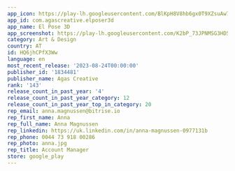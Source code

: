 ```yaml
---
app_icon: https://play-lh.googleusercontent.com/BlKpH8V8hb6gx0T9XZsuAw7rUtqsyuKJCP55fo4TtzXqVCjvBgIRbaHTnstzsBH0bg
app_id: com.agascreative.elposer3d
app_name: El Pose 3D
app_screenshot: https://play-lh.googleusercontent.com/K2bP_73JPNMSG3HD5LqPwTJavXZXYl7i5tf2Dsse2YGkQoIL1MalktGoaTC92N0k1X8
category: Art & Design
country: AT
id: HQ6jhCPfX3Ww
language: en
most_recent_release: '2023-08-24T00:00:00'
publisher_id: '1834481'
publisher_name: Agas Creative
rank: '143'
release_count_in_past_year: '4'
release_count_in_past_year_category: 12
release_count_in_past_year_top_in_category: 20
rep_email: anna.magnussen@bitrise.io
rep_first_name: Anna
rep_full_name: Anna Magnussen
rep_linkedin: https://uk.linkedin.com/in/anna-magnussen-0977131b
rep_phone: 0044 73 918 00286
rep_photo: anna.jpg
rep_title: Account Manager
store: google_play
---
```

